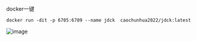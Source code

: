 docker一键
```
docker run -dit -p 6705:6789 --name jdck  caochunhua2022/jdck:latest
```

![image](https://s1.ax1x.com/2022/03/09/bRabXn.png)
